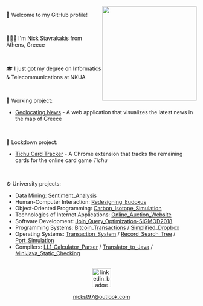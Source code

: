 <img src="https://i.imgur.com/D9ZTy04.gif" align="right" height="250">

🎉 Welcome to my GitHub profile!

<br/>

👨🏻‍💻 I'm Nick Stavrakakis from Athens, Greece

<br/>

🎓 I just got my degree on Informatics & Telecommunications at NKUA

<br/>

🚀 Working project:

- [Geolocating News](https://geolocating.news/) - A web application that visualizes the latest news in the map of Greece

<br/>
 
🏡 Lockdown project:

- [Tichu Card Tracker](https://github.com/nickst97/Tichu_Card_Tracker) - A Chrome extension that tracks the remaining cards for the online card game *Tichu*

<br/>

⚙️ University projects:

* Data Mining: [Sentiment_Analysis](https://github.com/nickst97/Sentiment_Analysis)
* Human-Computer Interaction: [Redesigning_Eudoxus](https://github.com/nickst97/Redesigning_Eudoxus)
* Object-Oriented Programming: [Carbon_Isotope_Simulation](https://github.com/nickst97/Carbon_Isotope_Simulation)
* Technologies of Internet Applications: [Online_Auction_Website](https://github.com/nickst97/Online_Auction_Website)
* Software Development: [Join_Query_Optimization-SIGMOD2018](https://github.com/nickst97/Join_Query_Optimization-SIGMOD2018)
* Programming Systems: [Bitcoin_Transactions](https://github.com/nickst97/Bitcoin_Transactions) / [Simplified_Dropbox](https://github.com/nickst97/Simplified_Dropbox)
* Operating Systems: [Transaction_System](https://github.com/nickst97/Transaction_System) / [Record_Search_Tree](https://github.com/nickst97/Record_Search_Tree) / [Port_Simulation](https://github.com/nickst97/Port_Simulation)
* Compilers: [LL1_Calculator_Parser](https://github.com/nickst97/LL1_Calculator_Parser) / [Translator_to_Java](https://github.com/nickst97/Translator_to_Java) / [MiniJava_Static_Checking](https://github.com/nickst97/MiniJava_Static_Checking)

<br/>

<div align="center">
   <a href="https://www.linkedin.com/in/nickst97/" target="_blank">
      <img src="https://actionemployment.net/wp-content/uploads/2017/08/view-my-linkedin-profile.png" alt="linkedin_badge" height="50" />
   </a>
</div>

<br/>

<div align="center">
   <a href="mailto:nickst97@outlook.com">nickst97@outlook.com</a>  
</div>

